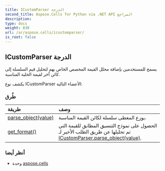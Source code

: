 ```yaml
---
title: ICustomParser الدرجة
second_title: Aspose.Cells for Python via .NET API المراجع
description:
type: docs
weight: 830
url: /ar/aspose.cells/icustomparser/
is_root: false
---
```

##  ICustomParser الدرجة
يسمح للمستخدمين بإضافة محلل القيمة المخصص الخاص بهم لتحليل قيم السلسلة إلى كائن آخر لقيمة الخلية المناسبة.



يكشف نوع ICustomParser الأعضاء التالية:

###  طُرق
| طريقة| وصف|
| :- | :- |
| [parse_object(value)](/cells/python-net/ar/aspose.cells/icustomparser/parse_object/#str) | يوزع المعطى سلسلة لكائن القيمة المناسبة.|
| [get_format()](/cells/python-net/ar/aspose.cells/icustomparser/get_format/#) |الحصول على نموذج التنسيق المطابق للقيمة التي تم تحليلها عن طريق الطلب الأخير لـ [ICustomParser.parse_object(value)](/cells/python-net/ar/aspose.cells/icustomparser/parse_object).|



###  أنظر أيضا
* وحدة [aspose.cells](..)
